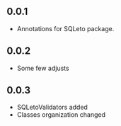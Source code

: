 ## 0.0.1

- Annotations for SQLeto package.

## 0.0.2

- Some few adjusts

## 0.0.3

- SQLetoValidators added
- Classes organization changed
